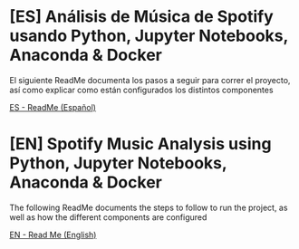 # [ES] Análisis de Música de Spotify usando Python, Jupyter Notebooks, Anaconda & Docker
El siguiente ReadMe documenta los pasos a seguir para correr el proyecto, así como explicar como están configurados los distintos componentes

[ES - ReadMe (Español)](https://github.com/fseguior/spotify-music-analysis-in-python-docker/blob/main/README-ES.md)

# [EN] Spotify Music Analysis using Python, Jupyter Notebooks, Anaconda & Docker
The following ReadMe documents the steps to follow to run the project, as well as how the different components are configured

[EN - Read Me (English)](https://github.com/fseguior/spotify-music-analysis-in-python-docker/blob/main/README-EN.md)
